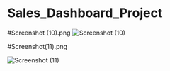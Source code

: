 # Sales_Dashboard_Project

#Screenshot (10).png
![Screenshot (10)](https://github.com/ThenameisRoy/Sales_Dashboard_Project/assets/115910989/18d7fbfb-4ddb-4756-97c2-88404009e129)

#Screenshot(11).png

![Screenshot (11)](https://github.com/ThenameisRoy/Sales_Dashboard_Project/assets/115910989/21c41cbc-0802-4082-8783-6535c0aeb7ba)
